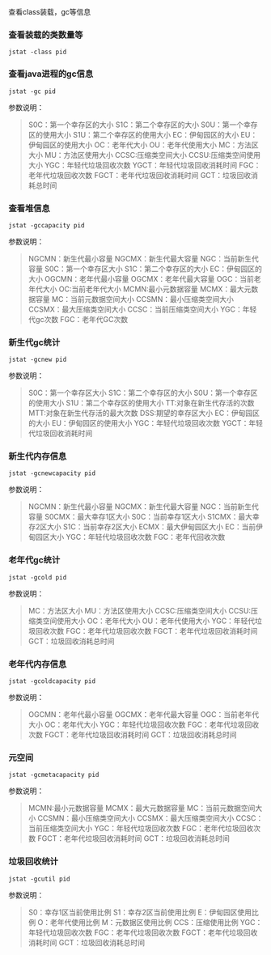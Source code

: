 查看class装载，gc等信息

### 查看装载的类数量等

```
jstat -class pid
```



### 查看java进程的gc信息

```
jstat -gc pid
```

参数说明：

> S0C：第一个幸存区的大小
> S1C：第二个幸存区的大小
> S0U：第一个幸存区的使用大小
> S1U：第二个幸存区的使用大小 
> EC：伊甸园区的大小
> EU：伊甸园区的使用大小
> OC：老年代大小
> OU：老年代使用大小
> MC：方法区大小
> MU：方法区使用大小
> CCSC:压缩类空间大小
> CCSU:压缩类空间使用大小
> YGC：年轻代垃圾回收次数
> YGCT：年轻代垃圾回收消耗时间
> FGC：老年代垃圾回收次数
> FGCT：老年代垃圾回收消耗时间
> GCT：垃圾回收消耗总时间



### 查看堆信息

```
jstat -gccapacity pid
```

参数说明：

> NGCMN：新生代最小容量
> NGCMX：新生代最大容量
> NGC：当前新生代容量
> S0C：第一个幸存区大小
> S1C：第二个幸存区的大小
> EC：伊甸园区的大小
> OGCMN：老年代最小容量
> OGCMX：老年代最大容量
> OGC：当前老年代大小
> OC:当前老年代大小
> MCMN:最小元数据容量
> MCMX：最大元数据容量
> MC：当前元数据空间大小
> CCSMN：最小压缩类空间大小
> CCSMX：最大压缩类空间大小
> CCSC：当前压缩类空间大小
> YGC：年轻代gc次数
> FGC：老年代GC次数



### 新生代gc统计

```
jstat -gcnew pid
```

参数说明：

> S0C：第一个幸存区大小
> S1C：第二个幸存区的大小
> S0U：第一个幸存区的使用大小
> S1U：第二个幸存区的使用大小
> TT:对象在新生代存活的次数
> MTT:对象在新生代存活的最大次数
> DSS:期望的幸存区大小
> EC：伊甸园区的大小
> EU：伊甸园区的使用大小
> YGC：年轻代垃圾回收次数
> YGCT：年轻代垃圾回收消耗时间



### 新生代内存信息

```
jstat -gcnewcapacity pid
```

参数说明：

> NGCMN：新生代最小容量
> NGCMX：新生代最大容量
> NGC：当前新生代容量
> S0CMX：最大幸存1区大小
> S0C：当前幸存1区大小
> S1CMX：最大幸存2区大小
> S1C：当前幸存2区大小
> ECMX：最大伊甸园区大小
> EC：当前伊甸园区大小
> YGC：年轻代垃圾回收次数
> FGC：老年代回收次数



### 老年代gc统计

```
jstat -gcold pid
```

参数说明：

> MC：方法区大小
> MU：方法区使用大小
> CCSC:压缩类空间大小
> CCSU:压缩类空间使用大小
> OC：老年代大小
> OU：老年代使用大小
> YGC：年轻代垃圾回收次数
> FGC：老年代垃圾回收次数
> FGCT：老年代垃圾回收消耗时间
> GCT：垃圾回收消耗总时间



### 老年代内存信息

```
jstat -gcoldcapacity pid
```

参数说明：

> OGCMN：老年代最小容量
> OGCMX：老年代最大容量
> OGC：当前老年代大小
> OC：老年代大小
> YGC：年轻代垃圾回收次数
> FGC：老年代垃圾回收次数
> FGCT：老年代垃圾回收消耗时间
> GCT：垃圾回收消耗总时间



### 元空间

```
jstat -gcmetacapacity pid
```

参数说明：

> MCMN:最小元数据容量
> MCMX：最大元数据容量
> MC：当前元数据空间大小
> CCSMN：最小压缩类空间大小
> CCSMX：最大压缩类空间大小
> CCSC：当前压缩类空间大小
> YGC：年轻代垃圾回收次数
> FGC：老年代垃圾回收次数
> FGCT：老年代垃圾回收消耗时间
> GCT：垃圾回收消耗总时间



### 垃圾回收统计

```
jstat -gcutil pid
```

参数说明：

> S0：幸存1区当前使用比例
> S1：幸存2区当前使用比例
> E：伊甸园区使用比例
> O：老年代使用比例
> M：元数据区使用比例
> CCS：压缩使用比例
> YGC：年轻代垃圾回收次数
> FGC：老年代垃圾回收次数
> FGCT：老年代垃圾回收消耗时间
> GCT：垃圾回收消耗总时间

